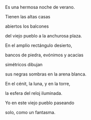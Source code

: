 Es una hermosa noche de verano.

Tienen las altas casas

abiertos los balcones

del viejo pueblo a la anchurosa plaza.

 

En el amplio rectángulo desierto,

bancos de piedra, evónimos y acacias

simétricos dibujan

sus negras sombras en la arena blanca.

 

En el cénit, la luna, y en la torre,

la esfera del reloj iluminada.

Yo en este viejo pueblo paseando

solo, como un fantasma.

